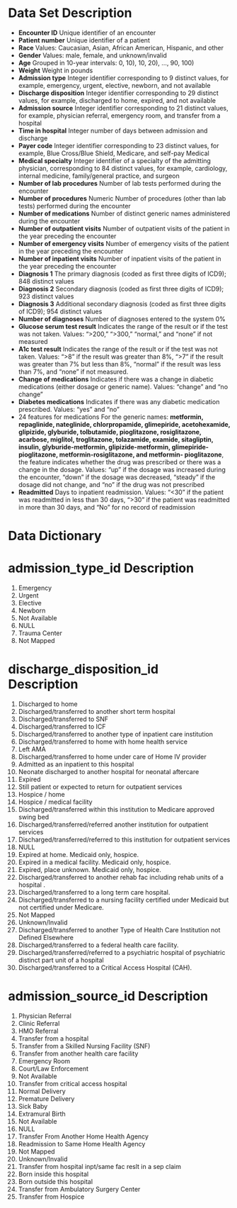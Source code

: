 
# Data Set Description


* **Encounter ID**	Unique identifier of an encounter
* **Patient number**	Unique identifier of a patient
* **Race**	Values: Caucasian, Asian, African American, Hispanic, and other
* **Gender**	Values: male, female, and unknown/invalid
* **Age**	Grouped in 10-year intervals: 0, 10), 10, 20), …, 90, 100)
* **Weight**	Weight in pounds
* **Admission type**	Integer identifier corresponding to 9 distinct values, for example, emergency, urgent, elective, newborn, and not available
* **Discharge disposition**	Integer identifier corresponding to 29 distinct values, for example, discharged to home, expired, and not available
* **Admission source**	Integer identifier corresponding to 21 distinct values, for example, physician referral, emergency room, and transfer from a hospital
* **Time in hospital**	Integer number of days between admission and discharge
* **Payer code**	Integer identifier corresponding to 23 distinct values, for example, Blue Cross/Blue Shield, Medicare, and self-pay Medical
* **Medical specialty**	Integer identifier of a specialty of the admitting physician, corresponding to 84 distinct values, for example, cardiology, internal medicine, family/general practice, and surgeon
* **Number of lab procedures**	Number of lab tests performed during the encounter
* **Number of procedures** Numeric	Number of procedures (other than lab tests) performed during the encounter
* **Number of medications**	Number of distinct generic names administered during the encounter
* **Number of outpatient visits** Number of outpatient visits of the patient in the year preceding the encounter
* **Number of emergency visits**	Number of emergency visits of the patient in the year preceding the encounter
* **Number of inpatient visits**	Number of inpatient visits of the patient in the year preceding the encounter
* **Diagnosis 1**	The primary diagnosis (coded as first three digits of ICD9); 848 distinct values
* **Diagnosis 2**	Secondary diagnosis (coded as first three digits of ICD9); 923 distinct values
* **Diagnosis 3** Additional secondary diagnosis (coded as first three digits of ICD9); 954 distinct values
* **Number of diagnoses**	Number of diagnoses entered to the system 0%
* **Glucose serum test result**	Indicates the range of the result or if the test was not taken. Values: “>200,” “>300,” “normal,” and “none” if not measured
* **A1c test result**	Indicates the range of the result or if the test was not taken. Values: “>8” if the result was greater than 8%, “>7” if the result was greater than 7% but less than 8%, “normal” if the result was less than 7%, and “none” if not measured.
* **Change of medications**	Indicates if there was a change in diabetic medications (either dosage or generic name). Values: “change” and “no change”
* **Diabetes medications**	Indicates if there was any diabetic medication prescribed. Values: “yes” and “no”
* 24 features for medications	For the generic names: **metformin, repaglinide, nateglinide, chlorpropamide, glimepiride, acetohexamide, glipizide, glyburide, tolbutamide, pioglitazone, rosiglitazone, acarbose, miglitol, troglitazone, tolazamide, examide, sitagliptin, insulin, glyburide-metformin, glipizide-metformin, glimepiride- pioglitazone, metformin-rosiglitazone, and metformin- pioglitazone**, the feature indicates whether the drug was prescribed or there was a change in the dosage. Values: “up” if the dosage was increased during the encounter, “down” if the dosage was decreased, “steady” if the dosage did not change, and “no” if the drug was not prescribed
* **Readmitted**	Days to inpatient readmission. Values: “<30” if the patient was readmitted in less than 30 days, “>30” if the patient was readmitted in more than 30 days, and “No” for no record of readmission




# Data Dictionary

# admission_type_id	Description
1.	Emergency
2.	Urgent	
3.	Elective	
4.	Newborn	
5.	Not Available
6.	NULL	
7.	Trauma Center
8.	Not Mapped
		
# discharge_disposition_id	Description
1.	Discharged to home
2.	Discharged/transferred to another short term hospital
3.	Discharged/transferred to SNF
4.	Discharged/transferred to ICF
5. Discharged/transferred to another type of inpatient care institution
6.	Discharged/transferred to home with home health service
7.	Left AMA	
8.	Discharged/transferred to home under care of Home IV provider
9.	Admitted as an inpatient to this hospital
10.	Neonate discharged to another hospital for neonatal aftercare
11.	Expired	
12.	Still patient or expected to return for outpatient services
13.	Hospice / home
14.	Hospice / medical facility
15.	Discharged/transferred within this institution to Medicare approved swing bed
16.	Discharged/transferred/referred another institution for outpatient services
17.	Discharged/transferred/referred to this institution for outpatient services
18.	NULL	
19.	Expired at home. Medicaid only, hospice.
20.	Expired in a medical facility. Medicaid only, hospice.
21.	Expired, place unknown. Medicaid only, hospice.
22.	Discharged/transferred to another rehab fac including rehab units of a hospital .
23.	Discharged/transferred to a long term care hospital.
24.	Discharged/transferred to a nursing facility certified under Medicaid but not certified under Medicare.
25.	Not Mapped
26.	Unknown/Invalid
30.	Discharged/transferred to another Type of Health Care Institution not Defined Elsewhere
27.	Discharged/transferred to a federal health care facility.
28.	Discharged/transferred/referred to a psychiatric hospital of psychiatric distinct part unit of a hospital
29.	Discharged/transferred to a Critical Access Hospital (CAH).
		
# admission_source_id	Description
1.	 Physician Referral
2.	Clinic Referral
3.	HMO Referral
4.	Transfer from a hospital
5.	 Transfer from a Skilled Nursing Facility (SNF)
6.	 Transfer from another health care facility
7.	 Emergency Room
8.	 Court/Law Enforcement
9.	 Not Available
10.	 Transfer from critical access hospital
11.	Normal Delivery
12.	 Premature Delivery
13.	 Sick Baby	
14.	 Extramural Birth
15.	Not Available
17.	NULL	
18.	 Transfer From Another Home Health Agency
19.	Readmission to Same Home Health Agency
20.	 Not Mapped
21.	Unknown/Invalid
22.	 Transfer from hospital inpt/same fac reslt in a sep claim
23.	 Born inside this hospital
24.	 Born outside this hospital
25.	 Transfer from Ambulatory Surgery Center
26.	Transfer from Hospice
